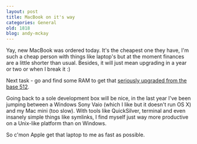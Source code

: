 ```yaml
---
layout: post
title: MacBook on it's way
categories: General
old: 1818
blog: andy-mckay
---
```

Yay, new MacBook was ordered today. It's the cheapest one they have, I'm such a cheap person with things like laptop's but at the moment finances are a little shorter than usual. Besides, it will just mean upgrading in a year or two or when I break it :)

Next task - go and find some RAM to get that <a href="http://nateaune.com/2006/06/09/macbook-on-the-way/">seriously upgraded from the base 512</a>.

Going back to a sole development box will be nice, in the last year I've been jumping between a Windows Sony Vaio (which I like but it doesn't run OS X) and my Mac mini (too slow). With tools like QuickSilver, terminal and even insanely simple things like symlinks, I find myself just way more productive on a Unix-like platform than on Windows.

So c'mon Apple get that laptop to me as fast as possible.